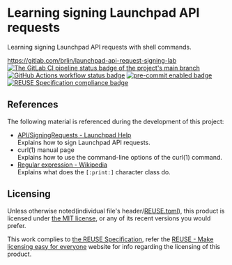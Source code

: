 # Learning signing Launchpad API requests

Learning signing Launchpad API requests with shell commands.

<https://gitlab.com/brlin/launchpad-api-request-signing-lab>  
[![The GitLab CI pipeline status badge of the project's `main` branch](https://gitlab.com/brlin/launchpad-api-request-signing-lab/badges/main/pipeline.svg?ignore_skipped=true "Click here to check out the comprehensive status of the GitLab CI pipelines")](https://gitlab.com/brlin/launchpad-api-request-signing-lab/-/pipelines) [![GitHub Actions workflow status badge](https://github.com/brlin-tw/launchpad-api-request-signing-lab/actions/workflows/check-potential-problems.yml/badge.svg "GitHub Actions workflow status")](https://github.com/brlin-tw/launchpad-api-request-signing-lab/actions/workflows/check-potential-problems.yml) [![pre-commit enabled badge](https://img.shields.io/badge/pre--commit-enabled-brightgreen?logo=pre-commit&logoColor=white "This project uses pre-commit to check potential problems")](https://pre-commit.com/) [![REUSE Specification compliance badge](https://api.reuse.software/badge/gitlab.com/brlin/launchpad-api-request-signing-lab "This project complies to the REUSE specification to decrease software licensing costs")](https://api.reuse.software/info/gitlab.com/brlin/launchpad-api-request-signing-lab)

## References

The following material is referenced during the development of this project:

* [API/SigningRequests - Launchpad Help](https://help.launchpad.net/API/SigningRequests)  
  Explains how to sign Launchpad API requests.
* curl(1) manual page  
  Explains how to use the command-line options of the curl(1) command.
* [Regular expression - Wikipedia](https://en.wikipedia.org/wiki/Regular_expression)  
  Explains what does the `[:print:]` character class do.

## Licensing

Unless otherwise noted(individual file's header/[REUSE.toml](REUSE.toml)), this product is licensed under [the MIT license](https://opensource.org/license/mit), or any of its recent versions you would prefer.

This work complies to [the REUSE Specification](https://reuse.software/spec/), refer the [REUSE - Make licensing easy for everyone](https://reuse.software/) website for info regarding the licensing of this product.
